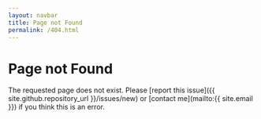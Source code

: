```yaml
---
layout: navbar
title: Page not Found
permalink: /404.html
---
```


# Page not Found

The requested page does not exist.
Please [report this issue]({{ site.github.repository_url }}/issues/new)
or [contact me](mailto:{{ site.email }})
if you think this is an error.
